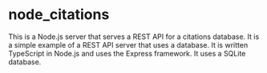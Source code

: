 # node_citations

This is a Node.js server that serves a REST API for a citations database. It is a simple example of a REST API server that uses a database.
It is written TypeScript in Node.js and uses the Express framework. It uses a SQLite database.

